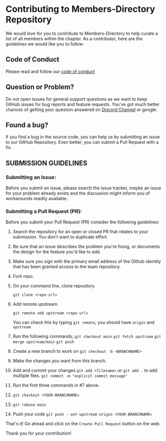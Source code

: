 # Contributing to Members-Directory Repository
We would love for you to contribute to Members-Directory to help curate a list of all members within the chapter. As a contributor, here are the guidelines we would like you to follow:

## Code of Conduct
Please read and follow our [code of conduct](CODE_OF_CONDUCT.md)

## Question or Problem?
Do not open issues for general support questions as we want to keep GitHub issues for bug reports and feature requests. You've got much better chances of getting your question answered on [Discord Channel](https://discord.gg/M5g9TC9n) or google.

## Found a bug?
If you find a bug in the source code, you can help us by submitting an issue to our GitHub Repository. Even better, you can submit a Pull Request with a fix.

## SUBMISSION GUIDELINES
### Submitting an Issue:
Before you submit an issue, please search the issue tracker, maybe an issue for your problem already exists and the discussion might inform you of workarounds readily available.

### Submitting a Pull Request (PR):
Before you submit your Pull Request (PR) consider the following guidelines:

1. Search the repository for an open or closed PR that relates to your submission. You don't want to duplicate effort.

2. Be sure that an issue describes the problem you're fixing, or documents the design for the feature you'd like to add. 

3. Make sure you sign with the primary email address of the Github identity that has been granted access to the team repository.

4. Fork repo.

5. On your command line, clone repository
    ```
    git clone <repo-url>
    ```
6. Add remote upstream
    ```
    git remote add upstream <repo-url>
    ```
    You can check this by typing `git remote`, you should have `origin` and `upstream`

7. Run the following commands;
    `git checkout main`
    `git fetch upstream`
    `git merge upstream/main`
    `git push`

8. Create a new branch to work on
    `git checkout -b <BRANCHNAME>`

9. Make the changes you want from this branch.

10. Add and commit your changes
    `git add <filename>` or `git add .` to add multiple files.
    `git commit -m "explicit commit message"`

11. Run the first three commands in #7 above.

12. `git checkout <YOUR-BRANCHNAME>`

13. `git rebase main`

14. Push your code
    `git push --set-upstream origin <YOUR-BRANCHNAME>`

That's it! Go ahead and click on the `Create Pull Request` button on the web.

Thank you for your contribution!
